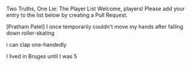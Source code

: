 Two Truths, One Lie: The Player List
Welcome, players! Please add your entry to the list below by creating a Pull Request.

<!--

Sameer (Example)
I have climbed Mount Fuji.

I once won a hot-dog eating contest.

I can speak fluent Klingon.

-->

<!-- ⬇️ COPY THE TEMPLATE BELOW THIS LINE ⬇️ -->

[Pratham Patel]
I once temporarily couldn't move my hands after falling down roller-skating

i can clap one-handedly

I lived in Bruges until I was 5

